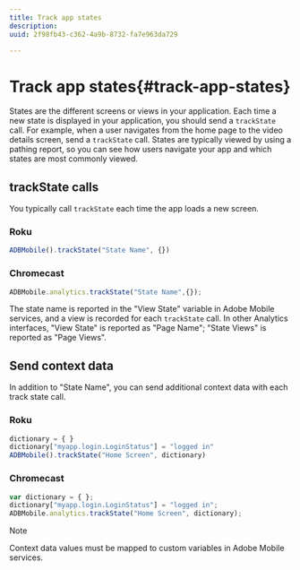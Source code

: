 ```yaml
---
title: Track app states
description: 
uuid: 2f98fb43-c362-4a9b-8732-fa7e963da729

---
```


# Track app states{#track-app-states}

States are the different screens or views in your application. Each time a new state is displayed in your application, you should send a `trackState` call. For example, when a user navigates from the home page to the video details screen, send a `trackState` call. States are typically viewed by using a pathing report, so you can see how users navigate your app and which states are most commonly viewed. 

## trackState calls

You typically call `trackState` each time the app loads a new screen.

### Roku

```js
ADBMobile().trackState("State Name", {})
```

### Chromecast

```js
ADBMobile.analytics.trackState("State Name",{});
```

The state name is reported in the "View State" variable in Adobe Mobile services, and a view is recorded for each `trackState` call. In other Analytics interfaces, "View State" is reported as "Page Name"; "State Views" is reported as "Page Views".

## Send context data

In addition to "State Name", you can send additional context data with each track state call.

### Roku

```js
dictionary = { } 
dictionary["myapp.login.LoginStatus"] = "logged in"  
ADBMobile().trackState("Home Screen", dictionary)
```

### Chromecast

```js
var dictionary = { }; 
dictionary["myapp.login.LoginStatus"] = "logged in"; 
ADBMobile.analytics.trackState("Home Screen", dictionary); 
```

>[!NOTE]
>
>Context data values must be mapped to custom variables in Adobe Mobile services.

